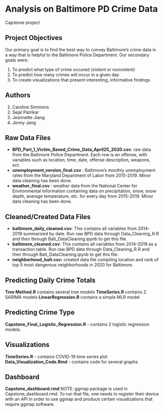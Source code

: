 # Analysis on Baltimore PD Crime Data
Capstone project

## Project Objectives
Our primary goal is to find the best way to convey Baltimore’s crime data in a way that is helpful to the Baltimore Police Department. Our secondary goals were:

1) To predict what type of crime occured (violent or nonviolent)
2) To predict how many crimes will occur in a given day
3) To create visualizations that present interesting, informative findings

## Authors
1) Caroline Simmons
2) Sejal Patrikar
3) Jeannette Jiang
4) Jenny Jang


## Raw Data Files
* **BPD_Part_1_Victim_Based_Crime_Data_April25_2020.csv**: raw data from the Baltimore Police Department. Each row is an offense, with variables such as location, time, date, offense description, weapons, ect.
* **unemployment_version_final.csv** : Baltimore’s monthly unemployment rates from the Maryland Department of Labor from 2015-2019. Minor data cleaning has been done.
* **weather_final.csv** : weather data from the National Center for Environmental Information containing data on precipitation, snow, snow depth, average temperature, etc. for every day from 2015-2019. Minor data cleaning has been done.

## Cleaned/Created Data Files
* **baltimore_daily_cleaned.csv**: This contains all variables from 2014-2019 summarized by date. Run raw BPD data through Data_Cleaning_R.R and then through Balt_DataCleaning.ipynb to get this file.
* **baltimore_cleaned.csv**: This contains all variables from 2014-2019 as a transaction table. Run raw BPD data through Data_Cleaning_R.R and then through Balt_DataCleaning.ipynb to get this file.
* **neighborhood_balt.csv:** created data file compiling location and rank of top 5 most dangerous neighborhoods in 2020 for Baltimore.

## Predicting Daily Crime Totals
**Tree Method.R** contains several tree models
**TimeSeries.R** contains 2 SARIMA models
**LinearRegression.R** contains a simple MLR model

## Predicting Crime Type
**Capstone_Final_Logistic_Regression.R** - contains 2 logistic regression models.

## Visualizations
**TimeSeries.R** - contains COVID-19 time series plot
**Data_Visualization_Code.Rmd** - contains code for several graphs

## Dashboard 
**Capstone_dashboard.rmd**
NOTE: ggmap package is used in Capstone_dashboard.rmd. To run that file, one needs to register their device with an API in order to use ggmap and produce certain visualizations that require ggmap software.
